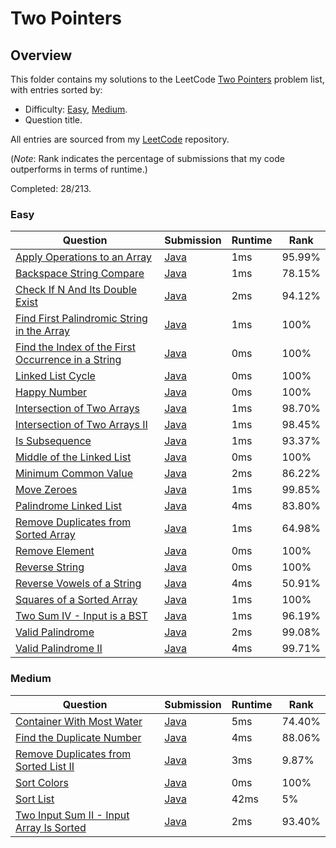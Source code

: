 # Two Pointers

## Overview
This folder contains my solutions to the LeetCode [Two Pointers](https://leetcode.com/problem-list/two-pointers/) problem list,
with entries sorted by:
- Difficulty: [Easy](#easy), [Medium](#medium).
- Question title.

All entries are sourced from my [LeetCode](https://github.com/shumarb/leetcode) repository.

(*Note*: Rank indicates the percentage of submissions that my code outperforms in terms of runtime.)

Completed: 28/213.

### Easy
| Question                                                                                                                                | Submission                                                                                                            | Runtime | Rank   |
|-----------------------------------------------------------------------------------------------------------------------------------------|-----------------------------------------------------------------------------------------------------------------------|---------|--------|
| [Apply Operations to an Array](https://leetcode.com/problems/apply-operations-to-an-array/description/)                                 | [Java](https://github.com/shumarb/leetcode/blob/main/submissions/java/ApplyOperationsToAnArray.java)                  | 1ms     | 95.99% |
| [Backspace String Compare](https://leetcode.com/problems/backspace-string-compare/description/)                                         | [Java](https://github.com/shumarb/leetcode/blob/main/submissions/java/BackspaceStringCompare.java)                    | 1ms     | 78.15% |
| [Check If N And Its Double Exist](https://leetcode.com/problems/check-if-n-and-its-double-exist/description)                            | [Java](https://github.com/shumarb/leetcode/blob/main/submissions/java/CheckIfNAndItsDoubleExist.java)                 | 2ms     | 94.12% |
| [Find First Palindromic String in the Array](https://leetcode.com/problems/find-all-numbers-disappeared-in-an-array/description/)       | [Java](https://github.com/shumarb/leetcode/blob/main/submissions/java/FindFirstPalindromicStringInTheArray.java)      | 1ms     | 100%   |
| [Find the Index of the First Occurrence in a String](https://leetcode.com/problems/find-the-index-of-the-first-occurrence-in-a-string/) | [Java](https://github.com/shumarb/leetcode/blob/main/submissions/java/FindTheIndexOfTheFirstOccurrenceInAString.java) | 0ms     | 100%   |
| [Linked List Cycle](https://leetcode.com/problems/linked-list-cycle/description/)                                                       | [Java](https://github.com/shumarb/leetcode/blob/main/submissions/java/LinkedListCycle.java)                           | 0ms     | 100%   |
| [Happy Number](https://leetcode.com/problems/happy-number/description/)                                                                 | [Java](https://github.com/shumarb/leetcode/blob/main/submissions/java/HappyNumber.java)                               | 0ms     | 100%   |
| [Intersection of Two Arrays](https://leetcode.com/problems/intersection-of-two-arrays/description/)                                     | [Java](https://github.com/shumarb/leetcode/blob/main/submissions/java/IntersectionofTwoArrays.java)                   | 1ms     | 98.70% |
| [Intersection of Two Arrays II](https://leetcode.com/problems/intersection-of-two-arrays-ii/description/)                               | [Java](https://github.com/shumarb/leetcode/blob/main/submissions/java/IntersectionofTwoArrays.java)                   | 1ms     | 98.45% |
| [Is Subsequence](https://leetcode.com/problems/is-subsequence/description/)                                                             | [Java](https://github.com/shumarb/leetcode/blob/main/submissions/java/IsSubsequence.java)                             | 1ms     | 93.37% |
| [Middle of the Linked List](https://leetcode.com/problems/middle-of-the-linked-list/description/)                                       | [Java](https://github.com/shumarb/leetcode/blob/main/submissions/java/MiddleOfTheLinkedList.java)                     | 0ms     | 100%   |
| [Minimum Common Value](https://leetcode.com/problems/minimum-common-value/description/)                                                 | [Java](https://github.com/shumarb/leetcode/blob/main/submissions/java/MinimumCommonValue.java)                        | 2ms     | 86.22% |
| [Move Zeroes](https://leetcode.com/problems/move-zeroes/description/)                                                                   | [Java](https://github.com/shumarb/leetcode/blob/main/submissions/java/MoveZeroes.java)                                | 1ms     | 99.85% |
| [Palindrome Linked List](https://leetcode.com/problems/palindrome-linked-list/description/)                                             | [Java](https://github.com/shumarb/leetcode/blob/main/submissions/java/PalindromeLinkedList.java)                      | 4ms     | 83.80% |
| [Remove Duplicates from Sorted Array](https://leetcode.com/problems/remove-duplicates-from-sorted-array/description/)                   | [Java](https://github.com/shumarb/leetcode/blob/main/submissions/java/RemoveDuplicatesFromSortedArray.java)           | 1ms     | 64.98% |
| [Remove Element](https://leetcode.com/problems/remove-element/description/)                                                             | [Java](https://github.com/shumarb/leetcode/blob/main/submissions/java/RemoveElement.java)                             | 0ms     | 100%   |
| [Reverse String](https://leetcode.com/problems/reverse-string/description/)                                                             | [Java](https://github.com/shumarb/leetcode/blob/main/submissions/java/ReverseString.java)                             | 0ms     | 100%   |
| [Reverse Vowels of a String](https://leetcode.com/problems/reverse-vowels-of-a-string/description/)                                     | [Java](https://github.com/shumarb/leetcode/blob/main/submissions/java/ReverseVowelsOfAString.java)                    | 4ms     | 50.91% |
| [Squares of a Sorted Array](https://leetcode.com/problems/squares-of-a-sorted-array/description/)                                       | [Java](https://github.com/shumarb/leetcode/blob/main/submissions/java/SquaresOfASortedArray.java)                     | 1ms     | 100%   |
| [Two Sum IV - Input is a BST](https://leetcode.com/problems/two-sum-iv-input-is-a-bst/description/)                                     | [Java](https://github.com/shumarb/leetcode/blob/main/submissions/java/TwoSumFourInputIsABST.java)                     | 1ms     | 96.19% |
| [Valid Palindrome](https://leetcode.com/problems/valid-palindrome/description/)                                                         | [Java](https://github.com/shumarb/leetcode/blob/main/submissions/java/ValidPalindrome.java)                           | 2ms     | 99.08% |
| [Valid Palindrome II](https://leetcode.com/problems/valid-palindrome-ii/description/)                                                   | [Java](https://github.com/shumarb/leetcode/blob/main/submissions/java/ValidPalindromeTwo.java)                        | 4ms     | 99.71% |

### Medium
| Question                                                                                                               | Submission                                                                                                    | Runtime | Rank   |
|------------------------------------------------------------------------------------------------------------------------|---------------------------------------------------------------------------------------------------------------|---------|--------|
| [Container With Most Water](https://leetcode.com/problems/container-with-most-water/description/)                      | [Java](https://github.com/shumarb/leetcode/blob/main/submissions/java/ContainerWithMostWater.java)            | 5ms     | 74.40% |
| [Find the Duplicate Number](https://leetcode.com/problems/find-the-duplicate-number/description/)                      | [Java](https://github.com/shumarb/leetcode/blob/main/submissions/java/FindTheDuplicateNumber.java)            | 4ms     | 88.06% |
| [Remove Duplicates from Sorted List II](https://leetcode.com/problems/remove-duplicates-from-sorted-list/description/) | [Java](https://github.com/shumarb/leetcode/blob/main/submissions/java/RemoveDuplicatesFromSortedListTwo.java) | 3ms     | 9.87%  |
| [Sort Colors](https://leetcode.com/problems/sort-colors/description/)                                                  | [Java](https://github.com/shumarb/leetcode/blob/main/submissions/java/SortColors.java)                        | 0ms     | 100%   |
| [Sort List](https://leetcode.com/problems/remove-duplicates-from-sorted-list/description/)                             | [Java](https://github.com/shumarb/leetcode/blob/main/submissions/java/SortList.java)                          | 42ms    | 5%     |
| [Two Input Sum II - Input Array Is Sorted](https://leetcode.com/problems/two-sum-ii-input-array-is-sorted)             | [Java](https://github.com/shumarb/leetcode/blob/main/submissions/java/TwoInputSumTwoInputArrayIsSorted.java)  | 2ms     | 93.40% |
